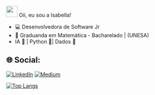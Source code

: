 <img src="https://media.giphy.com/media/hvRJCLFzcasrR4ia7z/giphy.gif" width="30px" height="30px"> Oii, eu sou a Isabella!


- 💻 Desenvolvedora de Software Jr
- 🔭 Graduanda em Matemática - Bacharelado | (UNESA)
- IA 🤖 | Python 🐍| Dados 🎲



## 🌐 Social:
[![LinkedIn](https://img.shields.io/badge/LinkedIn-%230077B5.svg?logo=linkedin&logoColor=white)](https://linkedin.com/in/ioprudente) [![Medium](https://img.shields.io/badge/Medium-12100E?logo=medium&logoColor=white)](https://medium.com/@ioprudente) 


[![Top Langs](https://github-readme-stats.vercel.app/api/top-langs/?username=ioprudente&theme=dracula)](https://github.com/anuraghazra/github-readme-stats)
